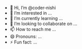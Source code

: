 - 👋 Hi, I’m @coder-nishi
- 👀 I’m interested in ...
- 🌱 I’m currently learning ...
- 💞️ I’m looking to collaborate on ...
- 📫 How to reach me ...
- 😄 Pronouns: ...
- ⚡ Fun fact: ...

<!---
coder-nishi/coder-nishi is a ✨ special ✨ repository because its `README.md` (this file) appears on your GitHub profile.
You can click the Preview link to take a look at your changes.
--->
